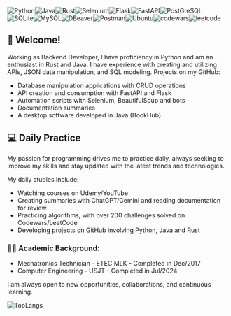 ![Python](https://img.shields.io/badge/python-3670A0?style=for-the-badge&logo=python&logoColor=ffdd54)![Java](https://img.shields.io/badge/java-%23ED8B00.svg?style=for-the-badge&logo=openjdk&logoColor=white)![Rust](https://img.shields.io/badge/rust-%23000000.svg?style=for-the-badge&logo=rust&logoColor=white)![Selenium](https://img.shields.io/badge/-selenium-%43B02A?style=for-the-badge&logo=selenium&logoColor=white)![Flask](https://img.shields.io/badge/flask-%23000.svg?style=for-the-badge&logo=flask&logoColor=white)![FastAPI](https://img.shields.io/badge/FastAPI-005571?style=for-the-badge&logo=fastapi)![PostGreSQL](https://img.shields.io/badge/PostgreSQL-316192?style=for-the-badge&logo=postgresql&logoColor=white)![SQLite](https://img.shields.io/badge/sqlite-%2307405e.svg?style=for-the-badge&logo=sqlite&logoColor=white)![MySQL](https://img.shields.io/badge/MySQL-00000F?style=for-the-badge&logo=mysql&logoColor=white)![DBeaver](https://img.shields.io/badge/dbeaver-382923?style=for-the-badge&logo=dbeaver&logoColor=white)![Postman](https://img.shields.io/badge/Postman-FF6C37?style=for-the-badge&logo=postman&logoColor=white)![Ubuntu](https://img.shields.io/badge/Ubuntu-E95420?style=for-the-badge&logo=ubuntu&logoColor=white)![codewars](https://www.codewars.com/users/pedrohcleal/badges/small)![leetcode](https://img.shields.io/badge/dynamic/json?style=flat-square&labelColor=black&color=%23ffa116&label=Solved&query=solvedOverTotal&url=https%3A%2F%2Fleetcode-badge.vercel.app%2Fapi%2Fusers%2Fpedrohcleal&logo=leetcode&logoColor=yellow)

## 🚀 Welcome!
Working as Backend Developer, I have proficiency in Python and am an enthusiast in Rust and Java. I have experience with creating and utilizing APIs, JSON data manipulation, and SQL modeling. Projects on my GitHub:

- Database manipulation applications with CRUD operations
- API creation and consumption with FastAPI and Flask
- Automation scripts with Selenium, BeautifulSoup and bots
- Documentation summaries
- A desktop software developed in Java (BookHub)

## 💻 Daily Practice
My passion for programming drives me to practice daily, always seeking to improve my skills and stay updated with the latest trends and technologies.

My daily studies include:
- Watching courses on Udemy/YouTube
- Creating summaries with ChatGPT/Gemini and reading documentation for review
- Practicing algorithms, with over 200 challenges solved on Codewars/LeetCode
- Developing projects on GitHub involving Python, Java and Rust

### 🧑‍🎓 Academic Background:
- Mechatronics Technician - ETEC MLK - Completed in Dec/2017
- Computer Engineering - USJT - Completed in Jul/2024

I am always open to new opportunities, collaborations, and continuous learning.

![TopLangs](https://github-readme-stats.vercel.app/api/top-langs/?username=pedrohcleal&layout=compact)

